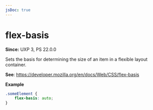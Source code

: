 ```yaml
---
jsDoc: true
---
```

# flex-basis

**Since:** UXP 3, PS 22.0.0

Sets the basis for determining the size of an item in a flexible layout container.

**See**: https://developer.mozilla.org/en/docs/Web/CSS/flex-basis

**Example**

```css
.someElement {
    flex-basis: auto;
}
```